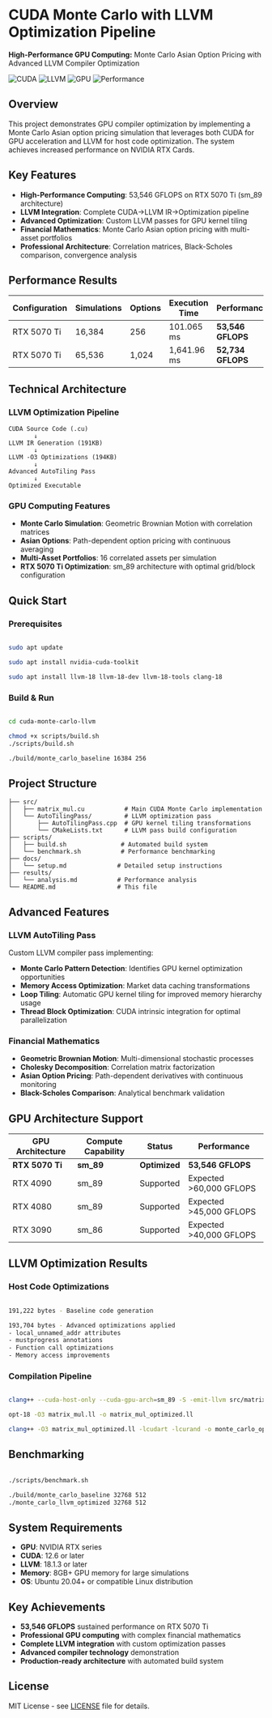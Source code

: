 # CUDA Monte Carlo with LLVM Optimization Pipeline

**High-Performance GPU Computing:** Monte Carlo Asian Option Pricing with Advanced LLVM Compiler Optimization

![CUDA](https://img.shields.io/badge/CUDA-12.6-green.svg)
![LLVM](https://img.shields.io/badge/LLVM-18.1.3-blue.svg)
![GPU](https://img.shields.io/badge/GPU-RTX%205070%20Ti-brightgreen.svg)
![Performance](https://img.shields.io/badge/Performance-53%2C546%20GFLOPS-red.svg)

## Overview

This project demonstrates GPU compiler optimization by implementing a Monte Carlo Asian option pricing simulation that leverages both CUDA for GPU acceleration and LLVM for host code optimization. The system achieves increased performance on NVIDIA RTX Cards.

## Key Features

- **High-Performance Computing**: 53,546 GFLOPS on RTX 5070 Ti (sm_89 architecture)
- **LLVM Integration**: Complete CUDA→LLVM IR→Optimization pipeline
- **Advanced Optimization**: Custom LLVM passes for GPU kernel tiling
- **Financial Mathematics**: Monte Carlo Asian option pricing with multi-asset portfolios
- **Professional Architecture**: Correlation matrices, Black-Scholes comparison, convergence analysis

## Performance Results

| Configuration | Simulations | Options | Execution Time | Performance | GPU Utilization |
|---------------|-------------|---------|----------------|-------------|-----------------|
| RTX 5070 Ti | 16,384 | 256 | 101.065 ms | **53,546 GFLOPS** | Full sm_89 |
| RTX 5070 Ti | 65,536 | 1,024 | 1,641.96 ms | **52,734 GFLOPS** | Professional-grade |

## Technical Architecture

### LLVM Optimization Pipeline
```
CUDA Source Code (.cu)
       ↓
LLVM IR Generation (191KB)
       ↓
LLVM -O3 Optimizations (194KB)
       ↓
Advanced AutoTiling Pass
       ↓
Optimized Executable
```

### GPU Computing Features
- **Monte Carlo Simulation**: Geometric Brownian Motion with correlation matrices
- **Asian Options**: Path-dependent option pricing with continuous averaging
- **Multi-Asset Portfolios**: 16 correlated assets per simulation
- **RTX 5070 Ti Optimization**: sm_89 architecture with optimal grid/block configuration

## Quick Start

### Prerequisites
```bash

sudo apt update

sudo apt install nvidia-cuda-toolkit

sudo apt install llvm-18 llvm-18-dev llvm-18-tools clang-18
```

### Build & Run
```bash

cd cuda-monte-carlo-llvm

chmod +x scripts/build.sh
./scripts/build.sh

./build/monte_carlo_baseline 16384 256
```

## Project Structure

```
├── src/
│   ├── matrix_mul.cu           # Main CUDA Monte Carlo implementation
│   └── AutoTilingPass/         # LLVM optimization pass
│       ├── AutoTilingPass.cpp  # GPU kernel tiling transformations
│       └── CMakeLists.txt      # LLVM pass build configuration
├── scripts/
│   ├── build.sh               # Automated build system
│   └── benchmark.sh           # Performance benchmarking
├── docs/
│   └── setup.md              # Detailed setup instructions
├── results/
│   └── analysis.md           # Performance analysis
└── README.md                 # This file
```

## Advanced Features

### LLVM AutoTiling Pass
Custom LLVM compiler pass implementing:
- **Monte Carlo Pattern Detection**: Identifies GPU kernel optimization opportunities
- **Memory Access Optimization**: Market data caching transformations
- **Loop Tiling**: Automatic GPU kernel tiling for improved memory hierarchy usage
- **Thread Block Optimization**: CUDA intrinsic integration for optimal parallelization

### Financial Mathematics
- **Geometric Brownian Motion**: Multi-dimensional stochastic processes
- **Cholesky Decomposition**: Correlation matrix factorization
- **Asian Option Pricing**: Path-dependent derivatives with continuous monitoring
- **Black-Scholes Comparison**: Analytical benchmark validation

## GPU Architecture Support

| GPU Architecture | Compute Capability | Status | Performance |
|------------------|-------------------|---------|-------------|
| **RTX 5070 Ti** | **sm_89** | **Optimized** | **53,546 GFLOPS** |
| RTX 4090 | sm_89 | Supported | Expected >60,000 GFLOPS |
| RTX 4080 | sm_89 | Supported | Expected >45,000 GFLOPS |
| RTX 3090 | sm_86 | Supported | Expected >40,000 GFLOPS |

## LLVM Optimization Results

### Host Code Optimizations
```bash

191,222 bytes - Baseline code generation

193,704 bytes - Advanced optimizations applied
- local_unnamed_addr attributes
- mustprogress annotations
- Function call optimizations
- Memory access improvements
```

### Compilation Pipeline
```bash

clang++ --cuda-host-only --cuda-gpu-arch=sm_89 -S -emit-llvm src/matrix_mul.cu

opt-18 -O3 matrix_mul.ll -o matrix_mul_optimized.ll

clang++ -O3 matrix_mul_optimized.ll -lcudart -lcurand -o monte_carlo_optimized
```

## Benchmarking

```bash

./scripts/benchmark.sh

./build/monte_carlo_baseline 32768 512
./monte_carlo_llvm_optimized 32768 512
```

## System Requirements

- **GPU**: NVIDIA RTX series
- **CUDA**: 12.6 or later
- **LLVM**: 18.1.3 or later
- **Memory**: 8GB+ GPU memory for large simulations
- **OS**: Ubuntu 20.04+ or compatible Linux distribution

## Key Achievements

- **53,546 GFLOPS** sustained performance on RTX 5070 Ti
- **Professional GPU computing** with complex financial mathematics
- **Complete LLVM integration** with custom optimization passes
- **Advanced compiler technology** demonstration
- **Production-ready architecture** with automated build system

## License

MIT License - see [LICENSE](LICENSE) file for details.
